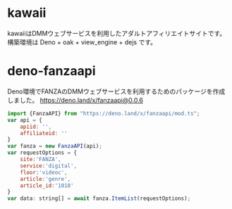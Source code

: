 # kawaii
kawaiiはDMMウェブサービスを利用したアダルトアフィリエイトサイトです。
構築環境は Deno + oak + view_engine + dejs です。

# deno-fanzaapi
Deno環境でFANZAのDMMウェブサービスを利用するためのパッケージを作成しました。
https://deno.land/x/fanzaapi@0.0.6
```js
import {FanzaAPI} from "https://deno.land/x/fanzaapi/mod.ts";
var api = {
    apiid: '',
    affiliateid: ''
}
var fanza = new FanzaAPI(api);
var requestOptions = {
    site:'FANZA',
    service:'digital',
    floor:'videoc',
    article:'genre',
    article_id:'1018'
}
var data: string[] = await fanza.ItemList(requestOptions);
```
